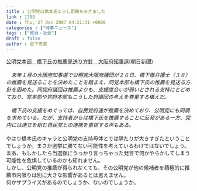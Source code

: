 ```yaml
---
title : 公明党は橋本氏と少し距離をおきました
link : 1788
date : Thu, 27 Dec 2007 04:21:31 +0000
categories : ["時事ニュース"]
tags : ["政治・社会"]
draft : false
author : 倉下忠憲
---
```


<A HREF="http://www.asahi.com/politics/update/1227/OSK200712260115.html" TARGET="_blank">公明党本部　橋下氏の推薦見送り方針　大阪府知事選</A>(朝日新聞)<BR><BR><I>　来年１月の大阪府知事選で公明党大阪府議団が２６日、橋下徹弁護士（３８）の推薦を見送ることを決めたことを踏まえ、同党本部も橋下氏の推薦を見送る方針を固めた。同党府議団は推薦よりも、支援度合いが弱いとされる支持にとどめており、党本部や党府本部もこうした府議団の考えを尊重する構えだ。 <BR><BR>　橋下氏の支援をめぐっては、自民党府連が推薦を決めており、公明党にも同調を求めている。だが、支持者からは橋下氏を推薦することに反発がある一方、党内には連立を組む自民党との連携を重視する声もある。 </I><BR><BR>やはり橋本氏のキャラと公明党の支持母体とでは隔たりが大きすぎたということでしょうか。まさか選挙に勝てない可能性を考えているわけではないでしょう。<BR>まあ、もしかしたら当選後にうっかり言っちゃった発言で何かやらかしてしまう可能性を危惧しているのかも知れません。<BR>しかし、公明党の推薦が得られなくても、その公明党が他の候補者を積極的に推薦市内限りは別に大きな影響があるとは思えません。<BR>何かサプライズがあるのでしょうか、ないのでしょうか。<BR><BR><br><br>
